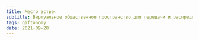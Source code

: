 ```yaml
---
title: Место встреч
subtitle: Виртуальное общественное пространство для передачи и распределения даров
tags: giftonomy
date: 2021-09-28
---
```


<client-only>
  <place-area />
</client-only>